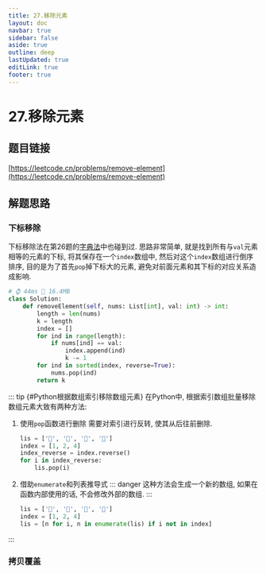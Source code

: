 ```yaml
---
title: 27.移除元素
layout: doc
navbar: true
sidebar: false
aside: true
outline: deep
lastUpdated: true
editLink: true
footer: true
---
```


# 27.移除元素

## 题目链接

[https://leetcode.cn/problems/remove-element](https://leetcode.cn/problems/remove-element)

## 解题思路

### 下标移除

下标移除法在第26题的[字典法](/leetcode/26#字典)中也碰到过. 思路非常简单, 就是找到所有与`val`元素相等的元素的下标, 将其保存在一个`index`数组中, 然后对这个`index`数组进行倒序排序, 目的是为了首先`pop`掉下标大的元素, 避免对前面元素和其下标的对应关系造成影响.

```py
# ⌚ 44ms 📀 16.4MB
class Solution:
    def removeElement(self, nums: List[int], val: int) -> int:
        length = len(nums)
        k = length
        index = []
        for ind in range(length):
            if nums[ind] == val:
                index.append(ind)
                k -= 1
        for ind in sorted(index, reverse=True):
            nums.pop(ind)
        return k
```

::: tip {#Python根据数组索引移除数组元素}
在Python中, 根据索引数组批量移除数组元素大致有两种方法:
1. 使用`pop`函数进行删除
    需要对索引进行反转, 使其从后往前删除.
    ```py
    lis = ['🍌', '🍊', '🍐', '🍎']
    index = [1, 2, 4]
    index_reverse = index.reverse()
    for i in index_reverse:
        lis.pop(i)
    ```
2. 借助`enumerate`和列表推导式
    ::: danger
    这种方法会生成一个新的数组, 如果在函数内部使用的话, 不会修改外部的数组.
    :::
    ```py
    lis = ['🍌', '🍊', '🍐', '🍎']
    index = [1, 2, 4]
    lis = [n for i, n in enumerate(lis) if i not in index]
    ```
:::

### 拷贝覆盖

